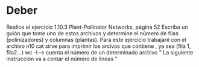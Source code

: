 # Deber
 Realice el ejercicio 1.10.3 Plant-Pollinator Networks, página 52 
 Escriba un guión que tome uno de estos archivos y determine el número de filas (polinizadores) y columnas (plantas). 
  Para este ejercicio trabajaré con  el archivo n10 
  cat sirve para imprimir los arcivos que contiene , ya sea (fila 1, fila2...) 
  wc -l--> cuenta el número de un determinado archivo
   " La siguiente instrucción va a contar el número de lineas "

